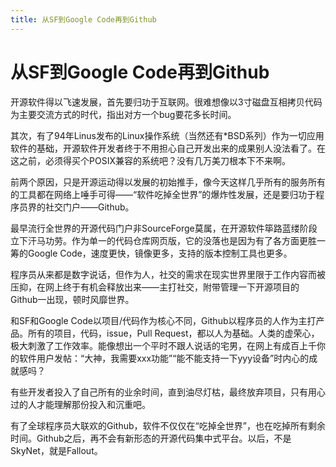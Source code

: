 ```yaml
---
title: 从SF到Google Code再到Github
---
```

# 从SF到Google Code再到Github

开源软件得以飞速发展，首先要归功于互联网。很难想像以3寸磁盘互相拷贝代码为主要交流方式的时代，指出对方一个bug要花多长时间。

其次，有了94年Linus发布的Linux操作系统（当然还有*BSD系列）作为一切应用软件的基础，开源软件开发者终于不用担心自己开发出来的成果别人没法看了。在这之前，必须得买个POSIX兼容的系统吧？没有几万美刀根本下不来啊。

前两个原因，只是开源运动得以发展的初始推手，像今天这样几乎所有的服务所有的工具都在网络上唾手可得——“软件吃掉全世界”的爆炸性发展，还是要归功于程序员界的社交门户——Github。

最早流行全世界的开源代码门户非SourceForge莫属，在开源软件筚路蓝缕阶段立下汗马功劳。作为单一的代码仓库网页版，它的没落也是因为有了各方面更胜一筹的Google Code，速度更快，镜像更多，支持的版本控制工具也更多。

程序员从来都是数字说话，但作为人，社交的需求在现实世界里限于工作内容而被压抑，在网上终于有机会释放出来——主打社交，附带管理一下开源项目的Github一出现，顿时风靡世界。

和SF和Google Code以项目/代码作为核心不同，Github以程序员的人作为主打产品。所有的项目，代码，issue，Pull Request，都以人为基础。人类的虚荣心，极大刺激了工作效率。能像想出一个平时不跟人说话的宅男，在网上有成百上千你的软件用户发帖：“大神，我需要xxx功能”“能不能支持一下yyy设备”时内心的成就感吗？

有些开发者投入了自己所有的业余时间，直到油尽灯枯，最终放弃项目，只有用心过的人才能理解那份投入和沉重吧。

有了全球程序员大联欢的Github，软件不仅仅在“吃掉全世界”，也在吃掉所有剩余时间。Github之后，再不会有新形态的开源代码集中式平台。以后，不是SkyNet，就是Fallout。
